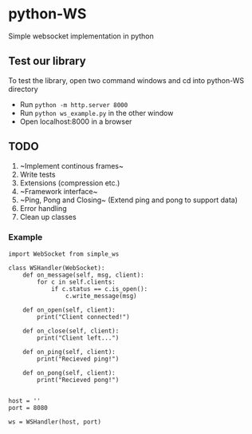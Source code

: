 # python-WS
Simple websocket implementation in python

## Test our library
To test the library, open two command windows and cd into python-WS directory
- Run ```python -m http.server 8000```
- Run ```python ws_example.py``` in the other window
- Open localhost:8000 in a browser

## TODO
1. ~Implement continous frames~
2. Write tests
3. Extensions (compression etc.)
4. ~Framework interface~
5. ~Ping, Pong and Closing~ (Extend ping and pong to support data)
6. Error handling
7. Clean up classes

### Example

```
import WebSocket from simple_ws

class WSHandler(WebSocket):
    def on_message(self, msg, client):
        for c in self.clients:
            if c.status == c.is_open():
                c.write_message(msg)

    def on_open(self, client):
        print("Client connected!")

    def on_close(self, client):
        print("Client left...")
        
    def on_ping(self, client):
        print("Recieved ping!")
    
    def on_pong(self, client):
        print("Recieved pong!")


host = ''
port = 8080

ws = WSHandler(host, port)

```
